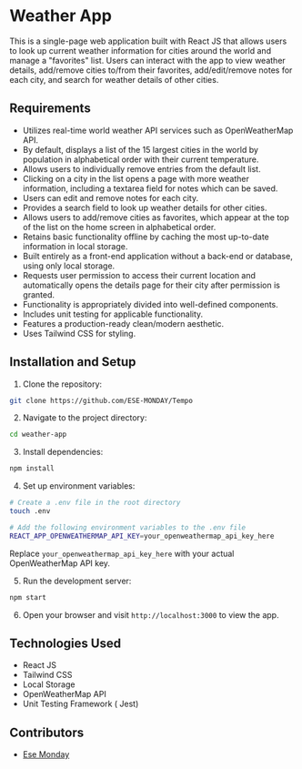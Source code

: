 # Weather App

This is a single-page web application built with React JS that allows users to look up current weather information for cities around the world and manage a "favorites" list. Users can interact with the app to view weather details, add/remove cities to/from their favorites, add/edit/remove notes for each city, and search for weather details of other cities.

## Requirements

- Utilizes real-time world weather API services such as OpenWeatherMap API.
- By default, displays a list of the 15 largest cities in the world by population in alphabetical order with their current temperature.
- Allows users to individually remove entries from the default list.
- Clicking on a city in the list opens a page with more weather information, including a textarea field for notes which can be saved.
- Users can edit and remove notes for each city.
- Provides a search field to look up weather details for other cities.
- Allows users to add/remove cities as favorites, which appear at the top of the list on the home screen in alphabetical order.
- Retains basic functionality offline by caching the most up-to-date information in local storage.
- Built entirely as a front-end application without a back-end or database, using only local storage.
- Requests user permission to access their current location and automatically opens the details page for their city after permission is granted.
- Functionality is appropriately divided into well-defined components.
- Includes unit testing for applicable functionality.
- Features a production-ready clean/modern aesthetic.
- Uses Tailwind CSS for styling.

## Installation and Setup

1. Clone the repository:

```bash
git clone https://github.com/ESE-MONDAY/Tempo
```

2. Navigate to the project directory:

```bash
cd weather-app
```

3. Install dependencies:

```bash
npm install
```

4. Set up environment variables:

```bash
# Create a .env file in the root directory
touch .env

# Add the following environment variables to the .env file
REACT_APP_OPENWEATHERMAP_API_KEY=your_openweathermap_api_key_here
```

Replace `your_openweathermap_api_key_here` with your actual OpenWeatherMap API key.

5. Run the development server:

```bash
npm start
```

6. Open your browser and visit `http://localhost:3000` to view the app.

## Technologies Used

- React JS
- Tailwind CSS
- Local Storage
- OpenWeatherMap API
- Unit Testing Framework ( Jest)

## Contributors

- [Ese Monday](https://github.com/ESE-MONDAY)

